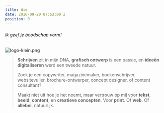 ```yaml
---
title: Wie
date: 2016-09-20 07:53:00 Z
position: 0
---
```


###### Ik geef je boodschap vorm!
![logo-klein.png](/uploads/logo-klein.png)

> **Schrijven** zit in mijn DNA, **grafisch ontwerp** is een passie, en **ideeën digitaliseren** werd een tweede natuur. 
> 
> 
> Zoek je een copywriter, magazinemaker, boekenschrijver, websitevuller, brochure-ontwerper, concept designer, of content consultant? 
> 
> 
> Maakt niet uit hoe je het noemt, maar vertrouw op mij voor **tekst**, **beeld**, **content**, en **creatieve concepten**. Voor **print**. Of **web**. Of **allebei**, natuurlijk.
